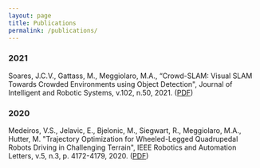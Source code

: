```yaml
---
layout: page
title: Publications
permalink: /publications/
---
```


### 2021

Soares, J.C.V., Gattass, M., Meggiolaro, M.A., “Crowd-SLAM: Visual SLAM Towards Crowded Environments using Object Detection", Journal of Intelligent and Robotic Systems, v.102, n.50, 2021. ([PDF](http://meggi.usuarios.rdc.puc-rio.br/paper/R78_JIRS21_Crowd_SLAM.pdf))

### 2020

Medeiros, V.S., Jelavic, E., Bjelonic, M., Siegwart, R., Meggiolaro, M.A., Hutter, M. "Trajectory Optimization for Wheeled-Legged Quadrupedal Robots Driving in Challenging Terrain", IEEE Robotics and Automation Letters, v.5, n.3, p. 4172-4179, 2020. ([PDF](http://meggi.usuarios.rdc.puc-rio.br/paper/R76_RAL20_Trajectory_optimization_for_wheeled_legged.pdf))
